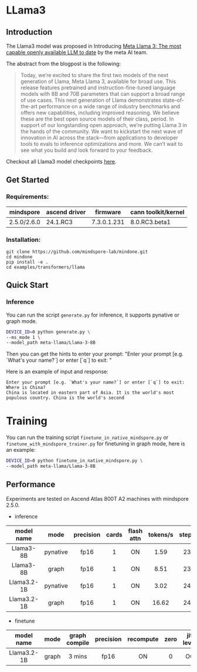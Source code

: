 # LLama3


## Introduction

The Llama3 model was proposed in Introducing [Meta Llama 3: The most capable openly available LLM to date](https://ai.meta.com/blog/meta-llama-3/) by the meta AI team.

The abstract from the blogpost is the following:

> Today, we’re excited to share the first two models of the next generation of Llama, Meta Llama 3, available for broad use. This release features pretrained and instruction-fine-tuned language models with 8B and 70B parameters that can support a broad range of use cases. This next generation of Llama demonstrates state-of-the-art performance on a wide range of industry benchmarks and offers new capabilities, including improved reasoning. We believe these are the best open source models of their class, period. In support of our longstanding open approach, we’re putting Llama 3 in the hands of the community. We want to kickstart the next wave of innovation in AI across the stack—from applications to developer tools to evals to inference optimizations and more. We can’t wait to see what you build and look forward to your feedback.

Checkout all Llama3 model checkpoints [here](https://huggingface.co/models?search=llama3).


## Get Started

### Requirements:
| mindspore   | 	ascend driver | firmware       | cann toolkit/kernel|
|-------------|----------------|----------------| --- |
|2.5.0/2.6.0 | 24.1.RC3 | 7.3.0.1.231 | 8.0.RC3.beta1|

### Installation:
```
git clone https://github.com/mindspore-lab/mindone.git
cd mindone
pip install -e .
cd examples/transformers/llama
```

## Quick Start
### Inference
You can run the script `generate.py` for inference, it supports pynative or graph mode.
```bash
DEVICE_ID=0 python generate.py \
--ms_mode 1 \
--model_path meta-llama/Llama-3-8B
```
Then you can get the hints to enter your prompt: "Enter your prompt [e.g. \`What's your name?\`] or enter [\`q\`] to exit: "

Here is an example of input and response:
```
Enter your prompt [e.g. `What's your name?`] or enter [`q`] to exit: Where is China?
China is located in eastern part of Asia. It is the world's most populous country. China is the world's second
```

# Training
You can run the training script `finetune_in_native_mindspore.py` or `finetune_with_mindspore_trainer.py` for finetuning in graph mode, here is an example:
```bash
DEVICE_ID=0 python finetune_in_native_mindspore.py \
--model_path meta-llama/Llama-3-8B
```

## Performance


Experiments are tested on Ascend Atlas 800T A2 machines with mindspore 2.5.0.

- inference

|      model name	      | mode |  precision   | cards | flash attn | 	tokens/s	| steps|
|:---------------------:|:--:|:-----------------:|:--------------:|:---:  |:----------:|:----------:|
| Llama3-8B |  pynative| fp16 | 1 |     ON    |    1.59    |23|
| Llama3-8B |  graph| fp16 | 1 |     ON    |    8.51    |23|
| Llama3.2-1B | pynative| fp16 | 1 |   ON     |    3.02    |24|
| Llama3.2-1B | graph| fp16 | 1 |   ON     |    16.62   |24|

- finetune

|      model name	      | mode |  graph compile| precision  | recompute | zero |jit level | cards | batch | flash attn | 	it/s	|
|:---------------------:|:--:|:--:|:--:|:-----------------:|:--------------:|:---: |:---:|:---:  |:----------:|:----------:|
| Llama3.2-1B | graph| 3 mins| fp16 | ON |0| O0| 1 | 8 |   ON     |   1.77|
